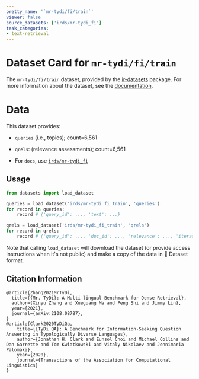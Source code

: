 ```yaml
---
pretty_name: '`mr-tydi/fi/train`'
viewer: false
source_datasets: ['irds/mr-tydi_fi']
task_categories:
- text-retrieval
---
```


# Dataset Card for `mr-tydi/fi/train`

The `mr-tydi/fi/train` dataset, provided by the [ir-datasets](https://ir-datasets.com/) package.
For more information about the dataset, see the [documentation](https://ir-datasets.com/mr-tydi#mr-tydi/fi/train).

# Data

This dataset provides:
 - `queries` (i.e., topics); count=6,561
 - `qrels`: (relevance assessments); count=6,561

 - For `docs`, use [`irds/mr-tydi_fi`](https://huggingface.co/datasets/irds/mr-tydi_fi)

## Usage

```python
from datasets import load_dataset

queries = load_dataset('irds/mr-tydi_fi_train', 'queries')
for record in queries:
    record # {'query_id': ..., 'text': ...}

qrels = load_dataset('irds/mr-tydi_fi_train', 'qrels')
for record in qrels:
    record # {'query_id': ..., 'doc_id': ..., 'relevance': ..., 'iteration': ...}

```

Note that calling `load_dataset` will download the dataset (or provide access instructions when it's not public) and make a copy of the
data in 🤗 Dataset format.

## Citation Information

```
@article{Zhang2021MrTyDi,
  title={{Mr. TyDi}: A Multi-lingual Benchmark for Dense Retrieval}, 
  author={Xinyu Zhang and Xueguang Ma and Peng Shi and Jimmy Lin},
  year={2021},
  journal={arXiv:2108.08787},
}
@article{Clark2020TyDiQa,
    title={{TyDi QA}: A Benchmark for Information-Seeking Question Answering in Typologically Diverse Languages},
    author={Jonathan H. Clark and Eunsol Choi and Michael Collins and Dan Garrette and Tom Kwiatkowski and Vitaly Nikolaev and Jennimaria Palomaki},
    year={2020},
    journal={Transactions of the Association for Computational Linguistics}
}
```

